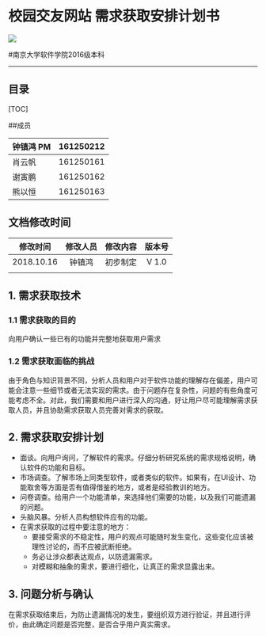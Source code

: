 # 校园交友网站 需求获取安排计划书

![](/home/songzi/文档/my_github/DemandDocument/第一阶段前景范围文档/logo.png)

#南京大学软件学院2016级本科 

------



## 目录

[TOC]

##成员

| 钟镇鸿 PM | 161250212 |
| --------- | --------- |
| 肖云帆    | 161250161 |
| 谢寅鹏    | 161250162 |
| 熊以恒    | 161250163 |

## 文档修改时间

|  修改时间  | 修改人员 | 修改内容 | 版本号 |
| :--------: | :------: | :------: | :----: |
| 2018.10.16 |  钟镇鸿  | 初步制定 | V 1.0  |
|            |          |          |        |

## 1. 需求获取技术

### 1.1 需求获取的目的

向用户确认一些已有的功能并完整地获取用户需求

### 1.2 需求获取面临的挑战

由于角色与知识背景不同，分析人员和用户对于软件功能的理解存在偏差，用户可能会注意一些细节或者无法实现的需求。由于问题存在复杂性，问题的有些角度可能考虑不全。对此，我们需要和用户进行深入的沟通，好让用户尽可能理解需求获取人员，并且协助需求获取人员完善对需求的获取。

## 2. 需求获取安排计划

- 面谈。向用户询问，了解软件的需求。仔细分析研究系统的需求规格说明，确认软件的功能和目标。
- 市场调查。了解市场上同类型软件，或者类似的软件。如果有，在UI设计、功能取舍等方面是否有值得借鉴的地方，或者是经验教训的地方。
- 问卷调查。给用户一个功能清单，来选择他们需要的功能，以及我们可能遗漏的问题。
- 头脑风暴。分析人员构想软件应有的功能。
- 在需求获取的过程中要注意的地方：
  - 要接受需求的不稳定性，用户的观点可能随时发生变化，这些变化应该被理性讨论的，而不应被武断拒绝。
  - 务必让涉众都表达观点，以防遗漏需求。
  - 对模糊和抽象的需求，要进行细化，让真正的需求显露出来。



## 3. 问题分析与确认

在需求获取结束后，为防止遗漏情况的发生，要组织双方进行验证，并且进行评价，由此确定问题是否完整，是否合乎用户真实需求。